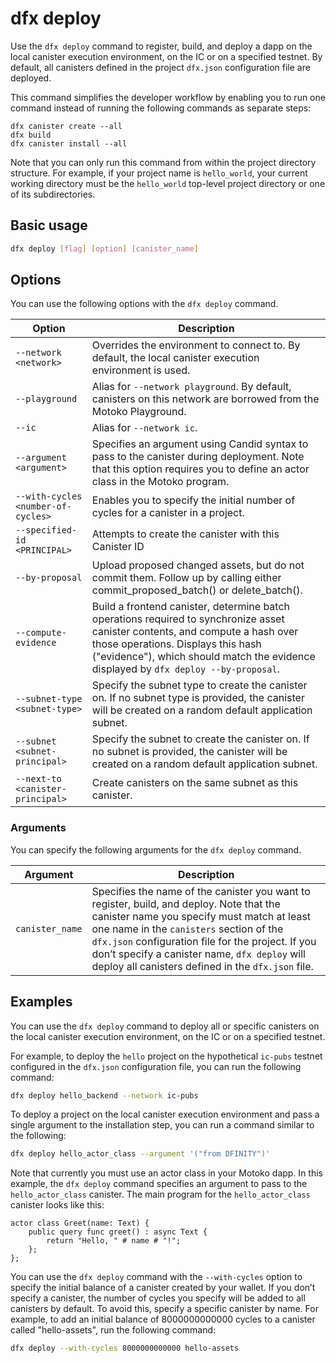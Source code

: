# dfx deploy

Use the `dfx deploy` command to register, build, and deploy a dapp on the local canister execution environment, on the IC or on a specified testnet. By default, all canisters defined in the project `dfx.json` configuration file are deployed.

This command simplifies the developer workflow by enabling you to run one command instead of running the following commands as separate steps:

    dfx canister create --all
    dfx build
    dfx canister install --all

Note that you can only run this command from within the project directory structure. For example, if your project name is `hello_world`, your current working directory must be the `hello_world` top-level project directory or one of its subdirectories.

## Basic usage

``` bash
dfx deploy [flag] [option] [canister_name]
```

## Options

You can use the following options with the `dfx deploy` command.

| Option                             | Description                                                                                                                                                                 |
|------------------------------------|-----------------------------------------------------------------------------------------------------------------------------------------------------------------------------|
| `--network <network>`              | Overrides the environment to connect to. By default, the local canister execution environment is used.                                                                      |
| `--playground       `              | Alias for `--network playground`. By default, canisters on this network are borrowed from the Motoko Playground.                                                            |
| `--ic               `              | Alias for `--network ic`.                                                                                                                                                   |
| `--argument <argument>`            | Specifies an argument using Candid syntax to pass to the canister during deployment. Note that this option requires you to define an actor class in the Motoko program. |
| `--with-cycles <number-of-cycles>` | Enables you to specify the initial number of cycles for a canister in a project.                                                                                            |
| `--specified-id <PRINCIPAL>`       | Attempts to create the canister with this Canister ID                                                                                                                       |
| `--by-proposal`                    | Upload proposed changed assets, but do not commit them.  Follow up by calling either commit_proposed_batch() or delete_batch().                                             |
| `--compute-evidence`               | Build a frontend canister, determine batch operations required to synchronize asset canister contents, and compute a hash over those operations.  Displays this hash ("evidence"), which should match the evidence displayed by `dfx deploy --by-proposal`. |
| `--subnet-type <subnet-type>`      | Specify the subnet type to create the canister on. If no subnet type is provided, the canister will be created on a random default application subnet.                      |
| `--subnet <subnet-principal>`      | Specify the subnet to create the canister on. If no subnet is provided, the canister will be created on a random default application subnet.                                |
| `--next-to <canister-principal>`   | Create canisters on the same subnet as this canister.                                                                                                                       |

### Arguments

You can specify the following arguments for the `dfx deploy` command.

| Argument        | Description                                                                                                                                                                                                                                                                                                                                    |
|-----------------|------------------------------------------------------------------------------------------------------------------------------------------------------------------------------------------------------------------------------------------------------------------------------------------------------------------------------------------------|
| `canister_name` | Specifies the name of the canister you want to register, build, and deploy. Note that the canister name you specify must match at least one name in the `canisters` section of the `dfx.json` configuration file for the project. If you don’t specify a canister name, `dfx deploy` will deploy all canisters defined in the `dfx.json` file. |

## Examples

You can use the `dfx deploy` command to deploy all or specific canisters on the local canister execution environment, on the IC or on a specified testnet.

For example, to deploy the `hello` project on the hypothetical `ic-pubs` testnet configured in the `dfx.json` configuration file, you can run the following command:

``` bash
dfx deploy hello_backend --network ic-pubs
```

To deploy a project on the local canister execution environment and pass a single argument to the installation step, you can run a command similar to the following:

``` bash
dfx deploy hello_actor_class --argument '("from DFINITY")'
```

Note that currently you must use an actor class in your Motoko dapp. In this example, the `dfx deploy` command specifies an argument to pass to the `hello_actor_class` canister. The main program for the `hello_actor_class` canister looks like this:

    actor class Greet(name: Text) {
        public query func greet() : async Text {
            return "Hello, " # name # "!";
        };
    };

You can use the `dfx deploy` command with the `--with-cycles` option to specify the initial balance of a canister created by your wallet. If you don’t specify a canister, the number of cycles you specify will be added to all canisters by default. To avoid this, specify a specific canister by name. For example, to add an initial balance of 8000000000000 cycles to a canister called "hello-assets", run the following command:

``` bash
dfx deploy --with-cycles 8000000000000 hello-assets
```
